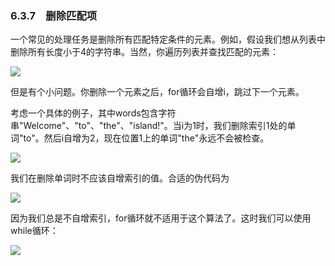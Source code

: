    

### 6.3.7　删除匹配项

一个常见的处理任务是删除所有匹配特定条件的元素。例如，假设我们想从列表中删除所有长度小于4的字符串。当然，你遍历列表并查找匹配的元素：

![](../Images/image06543.gif)

但是有个小问题。你删除一个元素之后，for循环会自增i，跳过下一个元素。

考虑一个具体的例子，其中words包含字符串"Welcome"、"to"、"the"、"island!"。当i为1时，我们删除索引1处的单词"to"。然后i自增为2，现在位置1上的单词"the"永远不会被检查。

![](0-Assets/Epubook/程序员编程语言经典合集（计算机科学丛书5册套装），javapython编程语言含经典教材龙书《编译原理》%20(Bruce%20Eckel%20%20Alfred%20V.%20Aho%20%20Monica%20S.%20Lam%20etc.)%20(Z-Library)/images/image06544.jpeg)

我们在删除单词时不应该自增索引的值。合适的伪代码为

![](../Images/image06545.gif)

因为我们总是不自增索引，for循环就不适用于这个算法了。这时我们可以使用while循环：

![](../Images/image06546.gif)